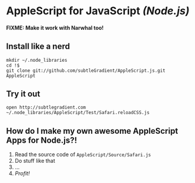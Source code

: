 AppleScript for JavaScript *(Node.js)*
==========================
#### FIXME: Make it work with Narwhal too!


Install like a nerd
-------------------

	mkdir ~/.node_libraries
	cd !$
	git clone git://github.com/subtleGradient/AppleScript.js.git AppleScript


Try it out
----------

	open http://subtlegradient.com
	~/.node_libraries/AppleScript/Test/Safari.reloadCSS.js


How do I make my own awesome AppleScript Apps for Node.js?!
-----------------------------------------------------------

1. Read the source code of `AppleScript/Source/Safari.js`
2. Do stuff like that
3. …
4. *Profit!*
